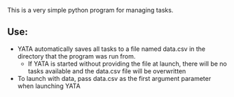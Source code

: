 This is a very simple python program for managing tasks.

## Use:
- YATA automatically saves all tasks to a file named data.csv in the directory that the program was run from.
    - If YATA is started without providing the file at launch, there will be no tasks available and the data.csv file will be overwritten
- To launch with data, pass data.csv as the first argument parameter when launching YATA
